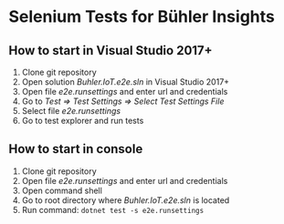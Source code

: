 # Selenium Tests for Bühler Insights

## How to start in Visual Studio 2017+

1. Clone git repository
2. Open solution _Buhler.IoT.e2e.sln_ in Visual Studio 2017+
3. Open file _e2e.runsettings_ and enter url and credentials
4. Go to _Test => Test Settings => Select Test Settings File_
5. Select file _e2e.runsettings_
6. Go to test explorer and run tests

## How to start in console

1. Clone git repository 
2. Open file _e2e.runsettings_ and enter url and credentials
3. Open command shell
4. Go to root directory where _Buhler.IoT.e2e.sln_ is located
5. Run command: ```dotnet test -s e2e.runsettings```
